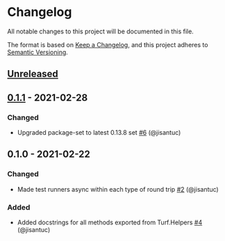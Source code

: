 # Changelog
All notable changes to this project will be documented in this file.

The format is based on [Keep a Changelog](https://keepachangelog.com/en/1.0.0/),
and this project adheres to [Semantic Versioning](https://semver.org/spec/v2.0.0.html).

## [Unreleased]

## [0.1.1] - 2021-02-28
### Changed
- Upgraded package-set to latest 0.13.8 set [#6](https://github.com/jisantuc/purescript-turf/pull/6) (@jisantuc)

## 0.1.0 - 2021-02-22
### Changed
- Made test runners async within each type of round trip [#2](https://github.com/jisantuc/purescript-turf/pull/2) (@jisantuc)

### Added
- Added docstrings for all methods exported from Turf.Helpers [#4](https://github.com/jisantuc/purescript-turf/pull/4) (@jisantuc)

[Unreleased]: https://github.com/jisantuc/purescript-turf/compare/v0.1.1...HEAD
[0.1.1]: https://github.com/jisantuc/purescript-turf/compare/v0.1.0...v0.1.1
